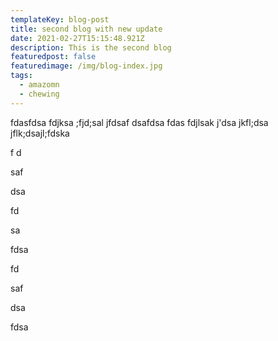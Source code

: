 ```yaml
---
templateKey: blog-post
title: second blog with new update
date: 2021-02-27T15:15:48.921Z
description: This is the second blog
featuredpost: false
featuredimage: /img/blog-index.jpg
tags:
  - amazomn
  - chewing
---
```

fdasfdsa fdjksa ;fjd;sal jfdsaf dsafdsa fdas fdjlsak j'dsa jkfl;dsa jflk;dsajl;fdska 

f d

saf

dsa

fd

sa

fdsa

fd

saf

dsa

fdsa